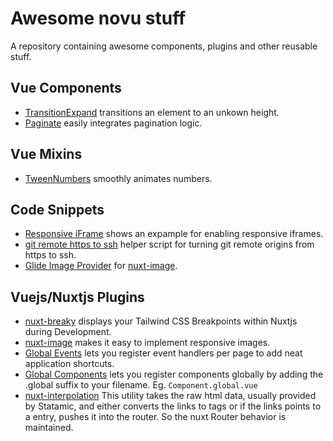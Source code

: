 # Awesome novu stuff
A repository containing awesome components, plugins and other reusable stuff.

## Vue Components
- [TransitionExpand](./components/TransitionExpand) transitions an element to an unkown height.
- [Paginate](./components/Paginate) easily integrates pagination logic.

## Vue Mixins
- [TweenNumbers](./mixins/TweenNumbers) smoothly animates numbers.

## Code Snippets
- [Responsive iFrame](./snippets/responsive-iframe) shows an expample for enabling responsive iframes.
- [git remote https to ssh](./snippets/git-origin-to-ssh) helper script for turning git remote origins from https to ssh.
- [Glide Image Provider](./snippets/glide-image-provider) for [nuxt-image](https://image.nuxtjs.org/).

## Vuejs/Nuxtjs Plugins

- [nuxt-breaky](https://github.com/teamnovu/nuxt-breaky) displays your Tailwind CSS Breakpoints within Nuxtjs during Development.
- [nuxt-image](https://image.nuxtjs.org/) makes it easy to implement responsive images.
- [Global Events](https://github.com/shentao/vue-global-events) lets you register event handlers per page to add neat application shortcuts.
- [Global Components](https://github.com/nuxt-community/global-components) lets you register components globally by adding the .global suffix to your filename. Eg. `Component.global.vue`
- [nuxt-interpolation](https://github.com/daliborgogic/nuxt-interpolation) This utility takes the raw html data, usually provided by Statamic, and either converts the links to <a> tags or if the links points to a entry, pushes it into the router. So the nuxt Router behavior is maintained. 

